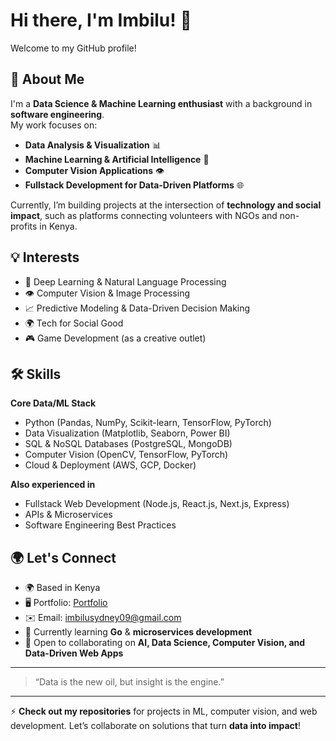 # Hi there, I'm Imbilu! 👋  

Welcome to my GitHub profile!  

## 🚀 About Me  

I'm a **Data Science & Machine Learning enthusiast** with a background in **software engineering**.  
My work focuses on:  
- **Data Analysis & Visualization** 📊  
- **Machine Learning & Artificial Intelligence** 🤖  
- **Computer Vision Applications** 👁️  
- **Fullstack Development for Data-Driven Platforms** 🌐  

Currently, I’m building projects at the intersection of **technology and social impact**, such as platforms connecting volunteers with NGOs and non-profits in Kenya.  

## 💡 Interests  

- 🧠 Deep Learning & Natural Language Processing  
- 👁️ Computer Vision & Image Processing  
- 📈 Predictive Modeling & Data-Driven Decision Making  
- 🌍 Tech for Social Good  
- 🎮 Game Development (as a creative outlet)  

## 🛠️ Skills  

**Core Data/ML Stack**  
- Python (Pandas, NumPy, Scikit-learn, TensorFlow, PyTorch)  
- Data Visualization (Matplotlib, Seaborn, Power BI)  
- SQL & NoSQL Databases (PostgreSQL, MongoDB)  
- Computer Vision (OpenCV, TensorFlow, PyTorch)  
- Cloud & Deployment (AWS, GCP, Docker)  

**Also experienced in**  
- Fullstack Web Development (Node.js, React.js, Next.js, Express)  
- APIs & Microservices  
- Software Engineering Best Practices  

## 🌍 Let's Connect  

* 🌍 Based in Kenya  
* 🖥️ Portfolio: [Portfolio](http://myportfolio-ten-gray.vercel.app/)  
* ✉️ Email: [imbilusydney09@gmail.com](mailto:imbilusydney09@gmail.com)  
* 🧠 Currently learning **Go** & **microservices development**  
* 🤝 Open to collaborating on **AI, Data Science, Computer Vision, and Data-Driven Web Apps**  

---  

> “Data is the new oil, but insight is the engine.”  

---  

⚡ **Check out my repositories** for projects in ML, computer vision, and web development. Let’s collaborate on solutions that turn **data into impact**!  
